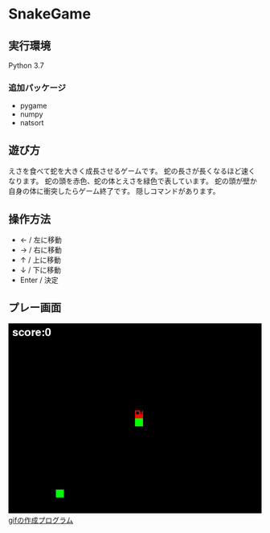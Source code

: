 # SnakeGame

## 実行環境
Python 3.7

### 追加パッケージ
* pygame
* numpy
* natsort

## 遊び方
えさを食べて蛇を大きく成長させるゲームです。
蛇の長さが長くなるほど速くなります。
蛇の頭を赤色、蛇の体とえさを緑色で表しています。
蛇の頭が壁か自身の体に衝突したらゲーム終了です。
隠しコマンドがあります。

## 操作方法
* ← / 左に移動
* → / 右に移動
* ↑ / 上に移動
* ↓ / 下に移動
* Enter / 決定

## プレー画面
![playscreen](SnakeGame.gif)  
[gifの作成プログラム](gif_creater.py)